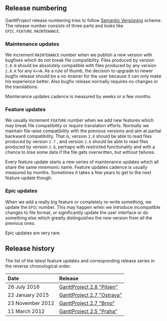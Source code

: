 ## Release numbering
GanttProject release numbering tries to follow [Semantic Versioning](https://semver.org/) scheme.
The release number consists of three parts and looks like `EPIC.FEATURE.MAINTENANCE`.

### Maintenance updates
We increment `MAINTENANCE` number when we publish a new version with bugfixes which do not break
file compatibility. Files produced by version ``2.8.N`` should be absolutely compatible
with files produced by any version ``2.8.K`` for any ``K<>N``. As a rule of thumb, the decision
to upgrade to newer bugfix release should be a no-brainer for the user because it can only
make his experience better. Also bugfix release normally requires no changes in the translations.

Maintenance updates cadence is measured by weeks or a few months.

### Feature updates
We usually increment `FEATURE` number when we add new features which may break file compatibility
or require translation efforts. Normally
we maintain file-wise compatibility with the previous versions and aim at partial backward
compatibility. That is, version ``2.8`` should be able to read files produced by version ``2.7``
, and version ``2.6`` should be able to read files
produced by version ``2.8``, perhaps with restricted functionality and
with a chance to lose some data if the file gets overwritten, but without failures.

Every feature update starts a new series of maintenance updates which all share the same mnemonic name.
Feature updates cadence is usually measured by months. Sometimes it takes a few years to get to the next
feature update though.

### Epic updates
When we add a really big feature or completely re-write something, we update the `EPIC` number.
This may happen when we introduce incompatible changes to file format, or significantly update the user interface
or do something else which greatly distinguishes the new version from all the previous ones. 

Epic updates are very rare.

## Release history

The list of the latest feature updates and corresponding release series in the reverse chronological order.

Date           | Release
:------------- | :------------------------------------
26 July 2016   | [GanttProject 2.8 "Pilsen"](/releases/pilsen)
22 January 2015 | [GanttProject 2.7 "Ostrava"](/releases/ostrava)
23 November 2012 | [GanttProject 2.7 "Brno"](http://ganttproject.blogspot.com/search/label/Brno)
11 March 2012 | [GanttProject 2.5 "Praha"](http://ganttproject.blogspot.com/search/label/Praha)
